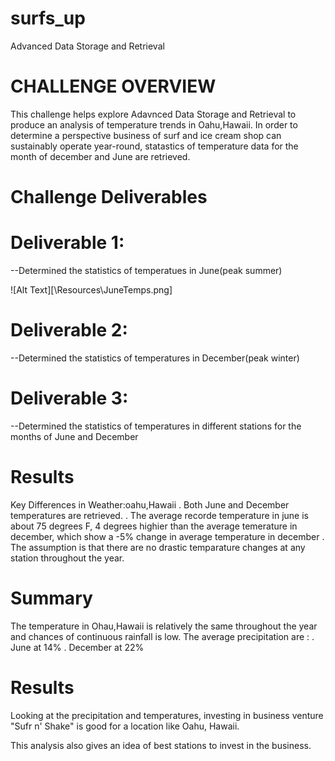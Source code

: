 # surfs_up
Advanced Data Storage and Retrieval


# CHALLENGE OVERVIEW

This challenge helps explore Adavnced Data Storage and Retrieval to produce an analysis of temperature trends in Oahu,Hawaii. In order to determine a perspective business of surf and ice cream shop can sustainably operate year-round, statastics of temperature data for the month of december and June are retrieved. 

# Challenge Deliverables
  # Deliverable 1:
  --Determined the statistics of temperatues in June(peak summer)
  
  ![Alt Text][\Resources\JuneTemps.png]
  
  # Deliverable 2:
  --Determined the statistics of temperatures in December(peak winter)
  
  # Deliverable 3:
  --Determined the statistics of temperatures in different stations for the months of June and December
  
  
  # Results
  
  Key Differences in Weather:oahu,Hawaii
    . Both June and December temperatures are retrieved.
    . The average recorde temperature in june is about 75 degrees F, 4 degrees highier than the average temerature in december, which show a -5% change in average temperature in december
    . The assumption is that there are no drastic temparature changes at any station throughout the year.
    
    
 # Summary
 
 The temperature in Ohau,Hawaii is relatively the same throughout the year and chances of continuous rainfall is low. 
 The average precipitation are :
  . June at 14%
  . December at 22%
  
  # Results
  
 Looking at the precipitation and temperatures, investing in business venture "Sufr n' Shake" is good for a location like Oahu, Hawaii.
 
 This analysis also gives an idea of best stations to invest in the business.
 
 
 
    
   
